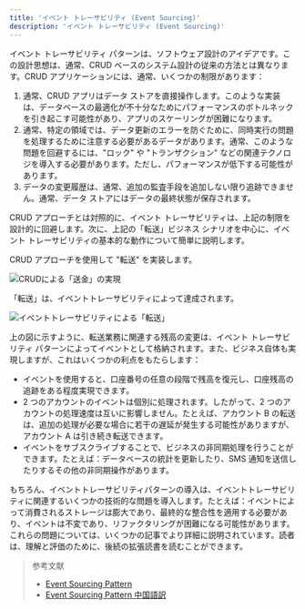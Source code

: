 ```yaml
---
title: 'イベント トレーサビリティ (Event Sourcing)'
description: 'イベント トレーサビリティ (Event Sourcing)'
---
```


イベント トレーサビリティ パターンは、ソフトウェア設計のアイデアです。この設計思想は、通常、CRUD ベースのシステム設計の従来の方法とは異なります。CRUD アプリケーションには、通常、いくつかの制限があります：

1. 通常、CRUD アプリはデータ ストアを直接操作します。このような実装は、データベースの最適化が不十分なためにパフォーマンスのボトルネックを引き起こす可能性があり、アプリのスケーリングが困難になります。
2. 通常、特定の領域では、データ更新のエラーを防ぐために、同時実行の問題を処理するために注意する必要があるデータがあります。通常、このような問題を回避するには、"ロック" や "トランザクション" などの関連テクノロジを導入する必要があります。ただし、パフォーマンスが低下する可能性があります。
3. データの変更履歴は、通常、追加の監査手段を追加しない限り追跡できません。通常、データ ストアにはデータの最終状態が保存されます。

CRUD アプローチとは対照的に、イベント トレーサビリティは、上記の制限を設計的に回避します。次に、上記の「転送」ビジネス シナリオを中心に、イベント トレーサビリティの基本的な動作について簡単に説明します。

CRUD アプローチを使用して "転送" を実装します。

![CRUDによる「送金」の実現](/images/20190226-006.gif)

「転送」は、イベントトレーサビリティによって達成されます。

![イベントトレーサビリティによる「転送」](/images/20190227-001.gif)

上の図に示すように、転送業務に関連する残高の変更は、イベント トレーサビリティ パターンによってイベントとして格納されます。また、ビジネス自体も実現しますが、これはいくつかの利点をもたらします：

- イベントを使用すると、口座番号の任意の段階で残高を復元し、口座残高の追跡をある程度実現できます。
- 2 つのアカウントのイベントは個別に処理されます。したがって、2 つのアカウントの処理速度は互いに影響しません。たとえば、アカウント B の転送は、追加の処理が必要な場合に若干の遅延が発生する可能性がありますが、アカウント A は引き続き転送できます。
- イベントをサブスクライブすることで、ビジネスの非同期処理を行うことができます。たとえば：データベースの統計を更新したり、SMS 通知を送信したりするその他の非同期操作があります。

もちろん、イベントトレーサビリティパターンの導入は、イベントトレーサビリティに関連するいくつかの技術的な問題を導入します。たとえば：イベントによって消費されるストレージは膨大であり、最終的な整合性を適用する必要があり、イベントは不変であり、リファクタリングが困難になる可能性があります。これらの問題については、いくつかの記事でより詳細に説明されています。読者は、理解と評価のために、後続の拡張読書を読むことができます。

> 参考文献
> 
> - [Event Sourcing Pattern](https://docs.microsoft.com/en-us/previous-versions/msp-n-p/dn589792%28v%3dpandp.10%29)
> - [Event Sourcing Pattern 中国語訳](https://www.infoq.cn/article/event-sourcing)
